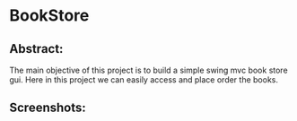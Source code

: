 # BookStore
## Abstract:
The main objective of this project is to build a simple swing mvc book store gui.
Here in this project we can easily access and place order the books.

## Screenshots:


